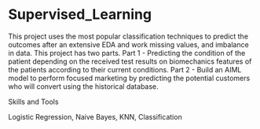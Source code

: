 # Supervised_Learning
This project uses the most popular classification techniques to predict the outcomes after an extensive EDA and work missing values, and imbalance in data. This project has two parts. Part 1 - Predicting the condition of the patient depending on the received test results on biomechanics features of the patients according to their current conditions. Part 2 - Build an AIML model to perform focused marketing by predicting the potential customers who will convert using the historical database.

Skills and Tools

Logistic Regression, Naive Bayes, KNN, Classification
